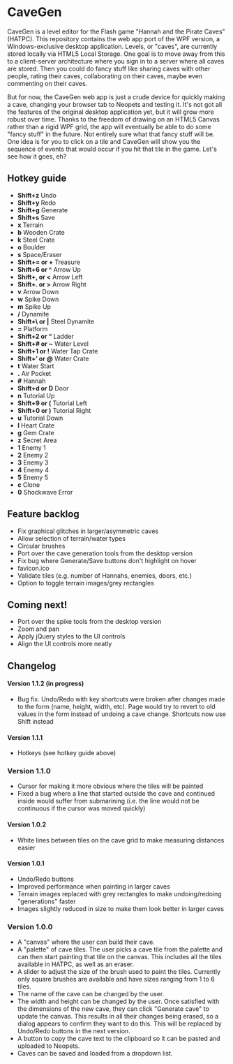 # CaveGen
CaveGen is a level editor for the Flash game "Hannah and the Pirate Caves" (HATPC). This repository contains the web app port of the WPF version, a Windows-exclusive desktop application. Levels, or "caves", are currently stored locally via HTML5 Local Storage. One goal is to move away from this to a client-server architecture where you sign in to a server where all caves are stored. Then you could do fancy stuff like sharing caves with other people, rating their caves, collaborating on their caves, maybe even commenting on their caves.

But for now, the CaveGen web app is just a crude device for quickly making a cave, changing your browser tab to Neopets and testing it. It's not got all the features of the original desktop application yet, but it will grow more robust over time. Thanks to the freedom of drawing on an HTML5 Canvas rather than a rigid WPF grid, the app will eventually be able to do some "fancy stuff" in the future. Not entirely sure what that fancy stuff will be. One idea is for you to click on a tile and CaveGen will show you the sequence of events that would occur if you hit that tile in the game. Let's see how it goes, eh?

## Hotkey guide
 * **Shift+z** Undo
 * **Shift+y** Redo
 * **Shift+g** Generate
 * **Shift+s** Save
 * **x** Terrain
 * **b** Wooden Crate
 * **k** Steel Crate
 * **o** Boulder
 * **s** Space/Eraser
 * **Shift+= or +** Treasure
 * **Shift+6 or ^** Arrow Up
 * **Shift+, or <** Arrow Left
 * **Shift+. or >** Arrow Right
 * **v** Arrow Down
 * **w** Spike Down
 * **m** Spike Up
 * **/** Dynamite
 * **Shift+\ or |** Steel Dynamite
 * **=** Platform 
 * **Shift+2 or “** Ladder
 * **Shift+# or ~** Water Level
 * **Shift+1 or !** Water Tap Crate
 * **Shift+’ or @** Water Crate
 * **t** Water Start
 * **.** Air Pocket
 * **#** Hannah
 * **Shift+d or D** Door
 * **n** Tutorial Up
 * **Shift+9 or (** Tutorial Left
 * **Shift+0 or )** Tutorial Right
 * **u** Tutorial Down
 * **l** Heart Crate
 * **g** Gem Crate
 * **z** Secret Area
 * **1** Enemy 1
 * **2** Enemy 2
 * **3** Enemy 3
 * **4** Enemy 4
 * **5** Enemy 5
 * **c** Clone
 * **0** Shockwave Error

## Feature backlog
* Fix graphical glitches in larger/asymmetric caves
* Allow selection of terrain/water types
* Circular brushes
* Port over the cave generation tools from the desktop version
* Fix bug where Generate/Save buttons don't highlight on hover
* favicon.ico
* Validate tiles (e.g. number of Hannahs, enemies, doors, etc.)
* Option to toggle terrain images/grey rectangles 

## Coming next!
* Port over the spike tools from the desktop version
* Zoom and pan
* Apply jQuery styles to the UI controls
* Align the UI controls more neatly

## Changelog
#### Version 1.1.2 (in progress)
* Bug fix. Undo/Redo with key shortcuts were broken after changes made to the form (name, height, width, etc). Page would try to revert to old values in the form instead of undoing a cave change. Shortcuts now use Shift instead

#### Version 1.1.1
* Hotkeys (see hotkey guide above)

### Version 1.1.0
* Cursor for making it more obvious where the tiles will be painted
* Fixed a bug where a line that started outside the cave and continued inside would suffer from submarining (i.e. the line would not be continuous if the cursor was moved quickly)

#### Version 1.0.2
* White lines between tiles on the cave grid to make measuring distances easier

#### Version 1.0.1
* Undo/Redo buttons
* Improved performance when painting in larger caves
* Terrain images replaced with grey rectangles to make undoing/redoing "generations" faster
* Images slightly reduced in size to make them look better in larger caves

### Version 1.0.0
* A "canvas" where the user can build their cave.
* A "palette" of cave tiles. The user picks a cave tile from the palette and can then start painting that tile on the canvas. This includes all the tiles available in HATPC, as well as an eraser.
* A slider to adjust the size of the brush used to paint the tiles. Currently only square brushes are available and have sizes ranging from 1 to 6 tiles.
* The name of the cave can be changed by the user.
* The width and height can be changed by the user. Once satisfied with the dimensions of the new cave, they can click "Generate cave" to update the canvas. This results in all their changes being erased, so a dialog appears to confirm they want to do this. This will be replaced by Undo/Redo buttons in the next version.
* A button to copy the cave text to the clipboard so it can be pasted and uploaded to Neopets.
* Caves can be saved and loaded from a dropdown list.
